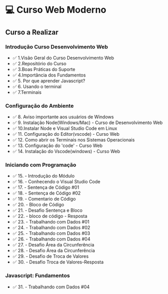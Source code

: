 # :computer: Curso Web Moderno

## Curso a Realizar

### Introdução Curso Desenvolvimento Web

- :white_check_mark: 1.Visão Geral do Curso Desenvolvimento Web
- :white_check_mark: 2.Repositório do Curso
- :white_check_mark: 3.Boas Práticas do Suporte
- :white_check_mark: 4.Importância dos Fundamentos
- :white_check_mark: 5. Por que aprender Javascript?
- :white_check_mark: 6. Usando o terminal
- :white_check_mark: 7.Terminais

### Configuração do Ambiente

- :white_check_mark: 8. Aviso importante aos usuários de Windows
- :white_check_mark: 9. Instalação Node(Windows/Mac) - Curso de Desenvolvimento Web
- :white_check_mark: 10.Instalar Node e Visual Studio Code em Linux
- :white_check_mark: 11. Configuração do Editor(vscode) - Curso Web
- :white_check_mark: 12. Como abrir os Terminais nos Sistemas Operacionais
- :white_check_mark: 13. Configuração do 'code' - Curso Web
- :white_check_mark: 14. Instalação do Vscode(windows) - Curso Web

### Iniciando com Programação

- :white_check_mark: 15. - Introdução do Módulo
- :white_check_mark: 16. - Conhecendo o Visual Studio Code
- :white_check_mark: 17. - Sentença de Código #01
- :white_check_mark: 18. - Sentença de Código #02
- :white_check_mark: 19. - Comentario de Código
- :white_check_mark: 20. - Bloco de Código
- :white_check_mark: 21. - Desafio Sentença e Bloco
- :white_check_mark: 22. - bloco de código - Resposta
- :white_check_mark: 23. - Trabalhando com Dados #01
- :white_check_mark: 24. - Trabalhando com Dados #02
- :white_check_mark: 25. - Trabalhando com Dados #03
- :white_check_mark: 26. - Trabalhando com Dados #04
- :white_check_mark: 27. - Desafio Área da Circunferência
- :white_check_mark: 28. - Desafio Área da Circunferência
- :white_check_mark: 29. - Desafio de Troca de Valores
- :white_check_mark: 30. - Desafio Troca de Valores-Resposta

### Javascript: Fundamentos

- :white_check_mark: 31. - Trabalhando com Dados #04
